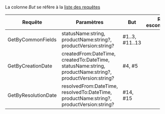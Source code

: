 La colonne *But* se réfère à la [liste des requêtes](./Liste%20des%20requêtes.md)

| Requête | Paramètres | But | Résultat escompté/obtenu | Commentaires |
|---------|------------|-----|--------------------------|--------------|
| GetByCommonFields | statusName:string, productName:string?, productVersion:string? | #1..3, #11..13 |  |  |
| GetByCreationDate | createdFrom:DateTime, createdTo:DateTime, statusName:string, productName:string?, productVersion:string? | #4, #5 |  | Importe GetByCommonFields |
| GetByResolutionDate | resolvedFrom:DateTime, resolvedTo:DateTime, productName:string?, productVersion:string? | #14, #15 |  | Importe GetByCommonFields |